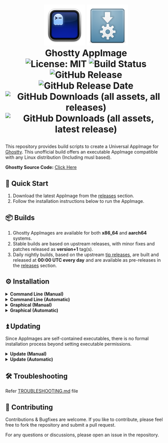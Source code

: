 <h1><p align="center">
  <img src="./assets/ghostty.png" alt="Ghostty Logo" width="128">
  <img src="./assets/appimage.png" alt="AppImage Logo" width="128">
  <br>Ghostty AppImage<br>
  <img src="https://img.shields.io/badge/License-MIT-blue.svg" alt="License: MIT">
  <img src="https://github.com/psadi/ghostty-appimage/actions/workflows/ci.yaml/badge.svg" alt="Build Status">
  <img src="https://img.shields.io/github/v/release/psadi/ghostty-appimage" alt="GitHub Release">
  <img src="https://img.shields.io/github/release-date/psadi/ghostty-appimage" alt="GitHub Release Date">
  <img src="https://img.shields.io/github/downloads/psadi/ghostty-appimage/total" alt="GitHub Downloads (all assets, all releases)">
  <img src="https://img.shields.io/github/downloads/psadi/ghostty-appimage/latest/total" alt="GitHub Downloads (all assets, latest release)">
</p></h1>

This repository provides build scripts to create a Universal AppImage for [Ghostty](https://ghostty.org/). This unofficial build offers an executable AppImage compatible with any Linux distribution (Including musl based).

**Ghostty Source Code:** [Click Here](https://github.com/ghostty-org/ghostty)

## 🚀 Quick Start

1. Download the latest AppImage from the [releases](https://github.com/psadi/ghostty-appimage/releases) section.
2. Follow the installation instructions below to run the AppImage.

## 📦 Builds

1. Ghostty AppImages are available for both **x86_64** and **aarch64** systems.
1. Stable builds are based on upstream releases, with minor fixes and patches released as **version+1** tag(s).
1. Daily nightly builds, based on the upstream [tip releases](https://github.com/ghostty-org/ghostty/releases/tag/tip), are built and released at **00:00 UTC every day** and are available as pre-releases in the [releases](https://github.com/psadi/ghostty-appimage/releases/tag/tip) section.

## ⚙️ Installation

<details>
  <summary><b>Command Line (Manual)</b></summary>

Run the following commands in your terminal:

```bash
# Download the latest AppImage package from releases
wget https://github.com/psadi/ghostty-appimage/releases/download/${VERSION}/Ghostty-${VERSION}-${ARCH}.AppImage

# Make the AppImage executable
chmod +x Ghostty-${VERSION}-${ARCH}.AppImage

# Run the AppImage
./Ghostty-${VERSION}-${ARCH}.AppImage

# Optionally, add the AppImage to your PATH for easier access

# With sudo for system wide availability
sudo install ./Ghostty-${VERSION}-${ARCH}.AppImage /usr/local/bin/ghostty

# Without sudo, XDG base spec mandate
install ./Ghostty-${VERSION}-${ARCH}.AppImage $HOME/.local/bin/ghostty

# Now you can run Ghostty from anywhere using the command:
ghostty
```

</details>

<details>
  <summary><b>Command Line (Automatic)</b></summary>

Ghostty AppImage can be accessed through [**Soar**](https://github.com/pkgforge/soar) or [**AM**](https://github.com/ivan-hc/AM)/[**AppMan**](https://github.com/ivan-hc/AppMan). These tools automate the installation process, configure the PATH, and integrate with your desktop environment when installing AppImages.

1. Using [**Soar**](https://github.com/pkgforge/soar)

   ```bash
   # Install
   soar install ghostty

   # Upgrade
   soar update ghostty

   # Uninstall
   soar remove ghostty
   ```

1. Using [**AM**](https://github.com/ivan-hc/AM) or [**AppMan**](https://github.com/ivan-hc/AppMan) _(Choose one as appropriate)_

   ```bash
   # Install
   am -i ghostty

   # Upgrade
   am -u ghostty

   # Uninstall
   am -r ghostty
   ```

_Note: Ensure you have the necessary permissions to run these commands. For more detailed usage, refer to the documentation of each tool._

</details>

<details>
  <summary><b>Graphical (Manual)</b></summary>

1. Download the latest AppImage package from the [releases](https://github.com/psadi/ghostty-appimage/releases) section.
2. Locate the downloaded file in your file explorer (e.g., Nautilus, Thunar, PCManFM).
3. Right-click the downloaded file and select **Properties**.
4. Navigate to the **Permissions** tab and check the box that says **Allow executing file as program/Executable as Program**.
5. Close the properties window and double-click the AppImage file to run it.

<p align="center">
  <img src="./assets/1.png" alt="Step 1" width="384" style="margin-right: 10px;">
  <img src="./assets/2.png" alt="Step 2" width="384">
</p>

</details>

<details>
  <summary><b>Graphical (Automatic)</b></summary>

Ghostty AppImage can easily be managed using graphical tools such as [AppImageLauncher](https://github.com/TheAssassin/AppImageLauncher) and [Gear Lever](https://github.com/mijorus/gearlever).

1. **Using [AppImageLauncher](https://github.com/TheAssassin/AppImageLauncher)**

   For detailed instructions, please refer to the [AppImageLauncher documentation](https://docs.appimage.org/user-guide/run-appimages.html#appimagelauncher).

   > **🛈 NOTE**
   >
   > With the launch of AppImageLauncher **v3.0.0**, you have to use the alpha pre-releases as the stable release doesn't work with the static runtime
   >
   > For more information please refer the [discussion](https://github.com/TheAssassin/AppImageLauncher/discussions/687) and the [comment](https://github.com/TheAssassin/AppImageLauncher/discussions/687#discussioncomment-12181060)

2. **Using [Gear Lever](https://github.com/mijorus/gearlever)**

   - Download the latest AppImage package from the [releases](https://github.com/psadi/ghostty-appimage/releases) section.
   - Simply drag and drop the files from your file manager into the Gear Lever application.
   - Follow the on-screen instructions to configure the setup as a one-time installation process.

_Note: Ensure the necessary prerequsites are satisfied for these applications. For more detailed usage, refer to the documentation of each tool_

   </details>

## ⏫ Updating

Since AppImages are self-contained executables, there is no formal installation process beyond setting executable permissions.

<details>
  <summary><b>Update (Manual)</b></summary>

1. Download the latest AppImage package from the [releases](https://github.com/psadi/ghostty-appimage/releases) section.
1. Follow the same steps as in the [Installation](#installation) section to make it executable and run it.

</details>

<details>
  <summary><b>Update (Automatic)</b></summary>

1. Use [AppImageUpdate](https://github.com/AppImageCommunity/AppImageUpdate) which reads the update information in the AppImage. This is a low level tool.
1. Use a higher level tool that uses AppImageUpdate, like [AppImageLauncher](https://github.com/TheAssassin/AppImageLauncher), [AM](https://github.com/ivan-hc/AM) or [appimaged](https://github.com/probonopd/go-appimage/blob/master/src/appimaged/README.md) daemon, these tools also automatically handle desktop integration.

</details>

## 🛠️ Troubleshooting

Refer [TROUBLESHOOTING.md](./TROUBLESHOOTING.md) file

## 🤝 Contributing

Contributions & Bugfixes are welcome. If you like to contribute, please feel free to fork the repository and submit a pull request.

For any questions or discussions, please open an issue in the repository.
